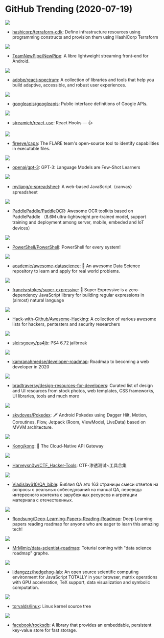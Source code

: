 # GitHub Trending (2020-07-19)

![](https://img.shields.io/badge/TypeScript-New%20102-green?style=flat-square&logo=appveyor)
- [hashicorp/terraform-cdk](https://github.com/hashicorp/terraform-cdk): Define infrastructure resources using programming constructs and provision them using HashiCorp Terraform

![](https://img.shields.io/badge/Java-New%20222-green?style=flat-square&logo=appveyor)
- [TeamNewPipe/NewPipe](https://github.com/TeamNewPipe/NewPipe): A libre lightweight streaming front-end for Android.

![](https://img.shields.io/badge/TypeScript-New%20282-green?style=flat-square&logo=appveyor)
- [adobe/react-spectrum](https://github.com/adobe/react-spectrum): A collection of libraries and tools that help you build adaptive, accessible, and robust user experiences.

![](https://img.shields.io/badge/Starlark-New%20174-green?style=flat-square&logo=appveyor)
- [googleapis/googleapis](https://github.com/googleapis/googleapis): Public interface definitions of Google APIs.

![](https://img.shields.io/badge/TypeScript-New%2098-green?style=flat-square&logo=appveyor)
- [streamich/react-use](https://github.com/streamich/react-use): React Hooks — 👍

![](https://img.shields.io/badge/Python-New%20164-green?style=flat-square&logo=appveyor)
- [fireeye/capa](https://github.com/fireeye/capa): The FLARE team's open-source tool to identify capabilities in executable files.

![](https://img.shields.io/badge/none-New%20270-green?style=flat-square&logo=appveyor)
- [openai/gpt-3](https://github.com/openai/gpt-3): GPT-3: Language Models are Few-Shot Learners

![](https://img.shields.io/badge/JavaScript-New%20149-green?style=flat-square&logo=appveyor)
- [myliang/x-spreadsheet](https://github.com/myliang/x-spreadsheet): A web-based JavaScript（canvas） spreadsheet

![](https://img.shields.io/badge/C%2B%2B-New%20247-green?style=flat-square&logo=appveyor)
- [PaddlePaddle/PaddleOCR](https://github.com/PaddlePaddle/PaddleOCR): Awesome OCR toolkits based on PaddlePaddle （8.6M ultra-lightweight pre-trained model, support training and deployment among server, mobile, embeded and IoT devices）

![](https://img.shields.io/badge/C%23-New%2098-green?style=flat-square&logo=appveyor)
- [PowerShell/PowerShell](https://github.com/PowerShell/PowerShell): PowerShell for every system!

![](https://img.shields.io/badge/none-New%20168-green?style=flat-square&logo=appveyor)
- [academic/awesome-datascience](https://github.com/academic/awesome-datascience): 📝 An awesome Data Science repository to learn and apply for real world problems.

![](https://img.shields.io/badge/JavaScript-New%20534-green?style=flat-square&logo=appveyor)
- [francisrstokes/super-expressive](https://github.com/francisrstokes/super-expressive): 🦜 Super Expressive is a zero-dependency JavaScript library for building regular expressions in (almost) natural language

![](https://img.shields.io/badge/none-New%20352-green?style=flat-square&logo=appveyor)
- [Hack-with-Github/Awesome-Hacking](https://github.com/Hack-with-Github/Awesome-Hacking): A collection of various awesome lists for hackers, pentesters and security researchers

![](https://img.shields.io/badge/JavaScript-New%2056-green?style=flat-square&logo=appveyor)
- [sleirsgoevy/ps4jb](https://github.com/sleirsgoevy/ps4jb): PS4 6.72 jailbreak

![](https://img.shields.io/badge/none-New%20544-green?style=flat-square&logo=appveyor)
- [kamranahmedse/developer-roadmap](https://github.com/kamranahmedse/developer-roadmap): Roadmap to becoming a web developer in 2020

![](https://img.shields.io/badge/none-New%20198-green?style=flat-square&logo=appveyor)
- [bradtraversy/design-resources-for-developers](https://github.com/bradtraversy/design-resources-for-developers): Curated list of design and UI resources from stock photos, web templates, CSS frameworks, UI libraries, tools and much more

![](https://img.shields.io/badge/Kotlin-New%2095-green?style=flat-square&logo=appveyor)
- [skydoves/Pokedex](https://github.com/skydoves/Pokedex): 🗡️ Android Pokedex using Dagger Hilt, Motion, Coroutines, Flow, Jetpack (Room, ViewModel, LiveData) based on MVVM architecture.

![](https://img.shields.io/badge/Lua-New%2047-green?style=flat-square&logo=appveyor)
- [Kong/kong](https://github.com/Kong/kong): 🦍 The Cloud-Native API Gateway

![](https://img.shields.io/badge/none-New%2028-green?style=flat-square&logo=appveyor)
- [Harveysn0w/CTF_Hacker-Tools](https://github.com/Harveysn0w/CTF_Hacker-Tools): CTF-渗透测试~工具合集

![](https://img.shields.io/badge/none-New%2026-green?style=flat-square&logo=appveyor)
- [Vladislav610/QA_bible](https://github.com/Vladislav610/QA_bible): Библия QA это 163 страницы смеси ответов на вопросы с реальных собеседований на manual QA, перевода интересного контента с зарубежных ресурсов и агрегации материала с отечественных.

![](https://img.shields.io/badge/Python-New%20100-green?style=flat-square&logo=appveyor)
- [floodsung/Deep-Learning-Papers-Reading-Roadmap](https://github.com/floodsung/Deep-Learning-Papers-Reading-Roadmap): Deep Learning papers reading roadmap for anyone who are eager to learn this amazing tech!

![](https://img.shields.io/badge/Python-New%20118-green?style=flat-square&logo=appveyor)
- [MrMimic/data-scientist-roadmap](https://github.com/MrMimic/data-scientist-roadmap): Toturial coming with "data science roadmap" graphe.

![](https://img.shields.io/badge/JavaScript-New%2090-green?style=flat-square&logo=appveyor)
- [lidangzzz/hedgehog-lab](https://github.com/lidangzzz/hedgehog-lab): An open source scientific computing environment for JavaScript TOTALLY in your browser, matrix operations with GPU acceleration, TeX support, data visualization and symbolic computation.

![](https://img.shields.io/badge/C-New%20247-green?style=flat-square&logo=appveyor)
- [torvalds/linux](https://github.com/torvalds/linux): Linux kernel source tree

![](https://img.shields.io/badge/C%2B%2B-New%2033-green?style=flat-square&logo=appveyor)
- [facebook/rocksdb](https://github.com/facebook/rocksdb): A library that provides an embeddable, persistent key-value store for fast storage.

